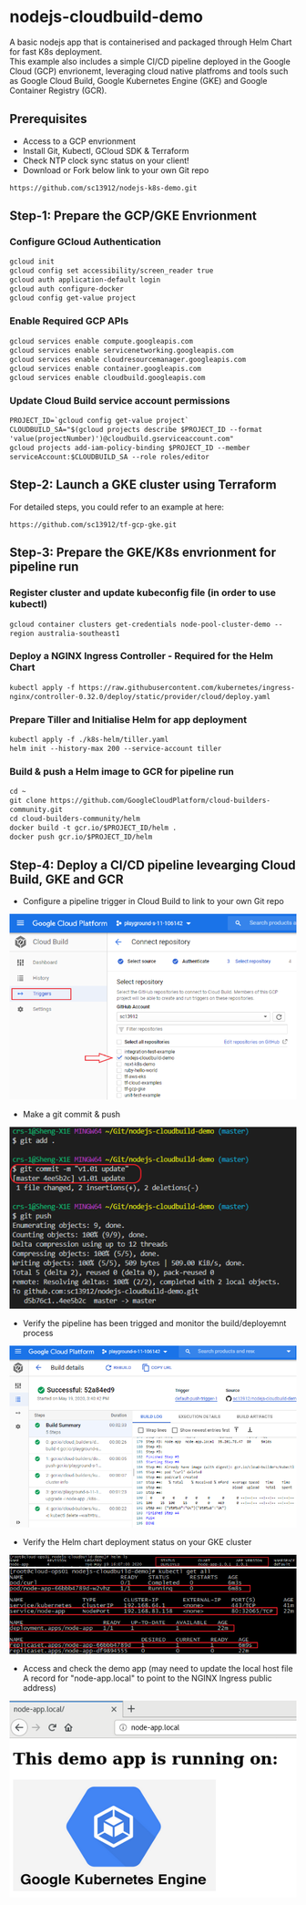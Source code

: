 # nodejs-cloudbuild-demo
A basic nodejs app that is containerised and packaged through Helm Chart for fast K8s deployment.  
This example also includes a simple CI/CD pipeline deployed in the Google Cloud (GCP) envrionemt, leveraging cloud native platfroms and tools such as Google Cloud Build, Google Kubernetes Engine (GKE) and Google Container Registry (GCR).


## Prerequisites
* Access to a GCP envrionment
* Install Git, Kubectl, GCloud SDK & Terraform
* Check NTP clock sync status on your client!
* Download or Fork below link to your own Git repo
```
https://github.com/sc13912/nodejs-k8s-demo.git
```


## Step-1: Prepare the GCP/GKE Envrionment
### Configure GCloud Authentication
```
gcloud init
gcloud config set accessibility/screen_reader true
gcloud auth application-default login
gcloud auth configure-docker
gcloud config get-value project
```

### Enable Required GCP APIs
```
gcloud services enable compute.googleapis.com
gcloud services enable servicenetworking.googleapis.com
gcloud services enable cloudresourcemanager.googleapis.com
gcloud services enable container.googleapis.com
gcloud services enable cloudbuild.googleapis.com
```

### Update Cloud Build service account permissions
```
PROJECT_ID=`gcloud config get-value project`
CLOUDBUILD_SA="$(gcloud projects describe $PROJECT_ID --format 'value(projectNumber)')@cloudbuild.gserviceaccount.com"
gcloud projects add-iam-policy-binding $PROJECT_ID --member serviceAccount:$CLOUDBUILD_SA --role roles/editor
```


## Step-2: Launch a GKE cluster using Terraform
For detailed steps, you could refer to an example at here:
```
https://github.com/sc13912/tf-gcp-gke.git
```


## Step-3: Prepare the GKE/K8s envrionment for pipeline run
### Register cluster and update kubeconfig file (in order to use kubectl)
``` 
gcloud container clusters get-credentials node-pool-cluster-demo --region australia-southeast1
``` 

### Deploy a NGINX Ingress Controller - Required for the Helm Chart
```
kubectl apply -f https://raw.githubusercontent.com/kubernetes/ingress-nginx/controller-0.32.0/deploy/static/provider/cloud/deploy.yaml  
```

### Prepare Tiller and Initialise Helm for app deployment 
```
kubectl apply -f ./k8s-helm/tiller.yaml
helm init --history-max 200 --service-account tiller
```

### Build & push a Helm image to GCR for pipeline run
```
cd ~
git clone https://github.com/GoogleCloudPlatform/cloud-builders-community.git
cd cloud-builders-community/helm
docker build -t gcr.io/$PROJECT_ID/helm .
docker push gcr.io/$PROJECT_ID/helm
```

## Step-4: Deploy a CI/CD pipeline levearging Cloud Build, GKE and GCR
* Configure a pipeline trigger in Cloud Build to link to your own Git repo
<img src="images/ci-trigger.png">

* Make a git commit & push
<img src="images/git-push.png">

* Verify the pipeline has been trigged and monitor the build/deployemnt process
<img src="images/pipeline.png">

* Verify the Helm chart deployment status on your GKE cluster
<img src="images/helm.png">
<img src="images/kube.png">

* Access and check the demo app (may need to update the local host file A record for "node-app.local" to point to the NGINX Ingress public address)
<img src="images/node-app.png">